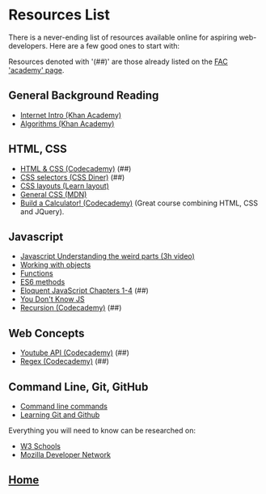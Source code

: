 # Resources List
There is a never-ending list of resources available online for aspiring web-developers. Here are a few good ones to start with:

Resources denoted with '(##)' are those already listed on the [FAC 'academy' page](http://www.foundersandcoders.com/academy/).

## General Background Reading
* [Internet Intro (Khan Academy)](https://www.khanacademy.org/computing/computer-science/internet-intro)
* [Algorithms (Khan Academy)](https://www.khanacademy.org/computing/computer-science/algorithms)

## HTML, CSS
* [HTML & CSS (Codecademy)](https://www.codecademy.com/learn/web) (##)
* [CSS selectors (CSS Diner)](http://flukeout.github.io/) (##)
* [CSS layouts (Learn layout)](http://learnlayout.com)
* [General CSS (MDN)](https://developer.mozilla.org/en-US/docs/Web/CSS/Tutorials)
* [Build a Calculator! (Codecademy)](https://www.codecademy.com/courses/web-intermediate-en-jfhjJ/0/1) (Great course combining HTML, CSS and JQuery).

## Javascript
* [Javascript Understanding the weird parts (3h video)](https://www.youtube.com/watch?v=Bv_5Zv5c-Ts)
* [Working with objects](https://developer.mozilla.org/en-US/docs/Web/JavaScript/Guide/Working_with_Objects)
* [Functions](https://developer.mozilla.org/en-US/docs/Web/JavaScript/Guide/Functions)
* [ES6 methods](https://egghead.io/series/learn-es6-ecmascript-2015)
* [Eloquent JavaScript Chapters 1-4](http://eloquentjavascript.net/Eloquent_JavaScript.pdf) (##)
* [You Don't Know JS](https://github.com/getify/You-Dont-Know-JS)
* [Recursion (Codecademy)](https://www.codecademy.com/courses/javascript-lesson-205/0/1) (##)

## Web Concepts
* [Youtube API (Codecademy)](https://www.codecademy.com/en/tracks/youtube) (##)
* [Regex (Codecademy)](https://www.codecademy.com/courses/javascript-intermediate-en-NJ7Lr/0/1) (##)

## Command Line, Git, GitHub
* [Command line commands](ss64.com)
* [Learning Git and Github](https://www.udacity.com/course/how-to-use-git-and-github--ud775)

Everything you will need to know can be researched on:
* [W3 Schools](http://www.w3schools.com)
* [Mozilla Developer Network](https://developer.mozilla.org/en-US/)

## [Home](https://github.com/foundersandcoders/pre-course-materials/blob/master/README.md)
